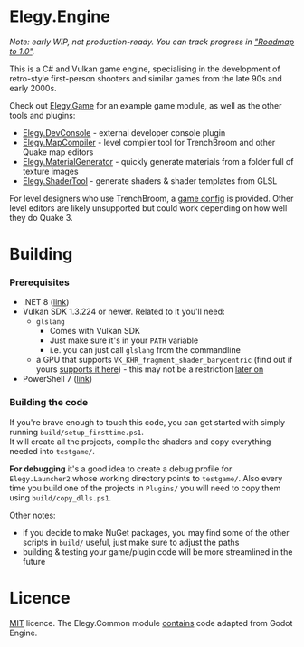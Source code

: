 
# Elegy.Engine

*Note: early WiP, not production-ready. You can track progress in ["Roadmap to 1.0"](https://github.com/ElegyEngine/ElegyEngine/issues/18).*  

This is a C# and Vulkan game engine, specialising in the development of retro-style first-person shooters and similar games from the late 90s and early 2000s.  

Check out [Elegy.Game](src/Plugins/Elegy.Game) for an example game module, as well as the other tools and plugins:
* [Elegy.DevConsole](src/Plugins/Elegy.DevConsole) - external developer console plugin
* [Elegy.MapCompiler](src/Tools/Elegy.MapCompiler) - level compiler tool for TrenchBroom and other Quake map editors
* [Elegy.MaterialGenerator](src/Tools/Elegy.MaterialGenerator) - quickly generate materials from a folder full of texture images
* [Elegy.ShaderTool](src/Tools/Elegy.ShaderTool) - generate shaders & shader templates from GLSL

For level designers who use TrenchBroom, a [game config](config/trenchbroom) is provided. Other level editors are likely unsupported but could work depending on how well they do Quake 3.

# Building

### Prerequisites
* .NET 8 ([link](https://dotnet.microsoft.com/en-us/download))
* Vulkan SDK 1.3.224 or newer. Related to it you'll need:
	* `glslang`
		* Comes with Vulkan SDK
		* Just make sure it's in your `PATH` variable
		* i.e. you can just call `glslang` from the commandline
	* a GPU that supports `VK_KHR_fragment_shader_barycentric` (find out if yours [supports it here](https://vulkan.gpuinfo.org/listdevicescoverage.php?extension=VK_KHR_fragment_shader_barycentric&platform=all)) - this may not be a restriction [later on](https://github.com/ElegyEngine/ElegyEngine/issues/10)
* PowerShell 7 ([link](https://github.com/PowerShell/PowerShell))

### Building the code
If you're brave enough to touch this code, you can get started with simply running `build/setup_firsttime.ps1`.  
It will create all the projects, compile the shaders and copy everything needed into `testgame/`.

**For debugging** it's a good idea to create a debug profile for `Elegy.Launcher2` whose working directory points to `testgame/`. Also every time you build one of the projects in `Plugins/` you will need to copy them using `build/copy_dlls.ps1`.

Other notes:
* if you decide to make NuGet packages, you may find some of the other scripts in `build/` useful, just make sure to adjust the paths
* building & testing your game/plugin code will be more streamlined in the future

# Licence

[MIT](LICENSE.md) licence. The Elegy.Common module [contains](legal/Godot/README.md) code adapted from Godot Engine.
